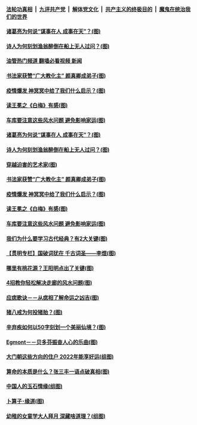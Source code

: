 ####  [法轮功真相](../../../../basic/blob/master/README.md?t=06180701) &nbsp;|&nbsp; [九评共产党](../../../../9ping.md/blob/master/README.md?t=06180701) &nbsp;|&nbsp; [解体党文化](../../../../jtdwh.md/blob/master/README.md?t=06180701)  &nbsp;|&nbsp; [共产主义的终极目的](../../../../gczydzjmd.md/blob/master/README.md?t=06180701) &nbsp;|&nbsp; [魔鬼在统治我们的世界](../../../../mgztzwmdsj.md/blob/master/README.md?t=06180701) 

#### [诸葛亮为何说“谋事在人 成事在天”？(图)](../pages/p7/974390.md?t=06180701) 

#### [诗人为何刻划渔翁醉倒在船上无人过问？(图)](../pages/p7/1009283.md?t=06180701) 

#### [油管热门频道 翻墙必看视频 新闻](http://45.76.130.85:81/youtube.html?06180701)

#### [书法家获赞“广大教化主” 颜真卿成弟子(图)](../pages/p7/1008916.md?t=06180701) 

#### [疫情爆发 神冥冥中给了我们什么启示？(图)](../pages/p7/1009228.md?t=06180701) 

#### [读王冕之《白梅》有感(图)](../pages/p7/1009281.md?t=06180701) 

#### [车库要注意这些风水问题 避免影响家运(图)](../pages/p7/1008933.md?t=06180701) 

#### [诸葛亮为何说“谋事在人 成事在天”？(图)](../pages/p7/974390.md?t=06180701) 

#### [诗人为何刻划渔翁醉倒在船上无人过问？(图)](../pages/p7/1009283.md?t=06180701) 

#### [穿越迫害的艺术家(图)](../pages/p7/1009324.md?t=06180701) 

#### [书法家获赞“广大教化主” 颜真卿成弟子(图)](../pages/p7/1008916.md?t=06180701) 

#### [疫情爆发 神冥冥中给了我们什么启示？(图)](../pages/p7/1009228.md?t=06180701) 

#### [读王冕之《白梅》有感(图)](../pages/p7/1009281.md?t=06180701) 

#### [车库要注意这些风水问题 避免影响家运(图)](../pages/p7/1008933.md?t=06180701) 

#### [我们为什么要学习古代经典？有2大关键(图)](../pages/p7/1009039.md?t=06180701) 

#### [【贯明专栏】国破词犹在 千古词圣——李煜(图)](../pages/p7/1006548.md?t=06180701) 

#### [哪里有桃花源？王阳明点出了关键(图)](../pages/p7/1009120.md?t=06180701) 

#### [4招教你轻松解决走廊的风水问题(图)](../pages/p7/1008761.md?t=06180701) 

#### [应痣歌诀－－从痣相了解命运之凶吉(图)](../pages/p7/1004879.md?t=06180701) 

#### [猪八戒为何投猪胎？(图)](../pages/p7/1009050.md?t=06180701) 

#### [辛弃疾如何以50字刻划一个美丽仙境？(图)](../pages/p7/1009038.md?t=06180701) 

#### [Egmont－－贝多芬振奋人心的乐曲(图)](../pages/p7/1009023.md?t=06180701) 

#### [大门朝这些方向的住户 2022年能享好运(组图)](../pages/p7/1008759.md?t=06180701) 

#### [算命的本质是什么？张三丰一语点破真相(图)](../pages/p7/1007752.md?t=06180701) 

#### [中国人的玉石情缘(组图)](../pages/p7/1008405.md?t=06180701) 

#### [卜算子･缘道(图)](../pages/p7/1009035.md?t=06180701) 

#### [幼稚的女童学大人拜月 深藏啥道理？(组图)](../pages/p7/1008979.md?t=06180701) 

<img src='http://gfw-breaker.win/goodnews/indexes/p7.md' width='0px' height='0px'/>
